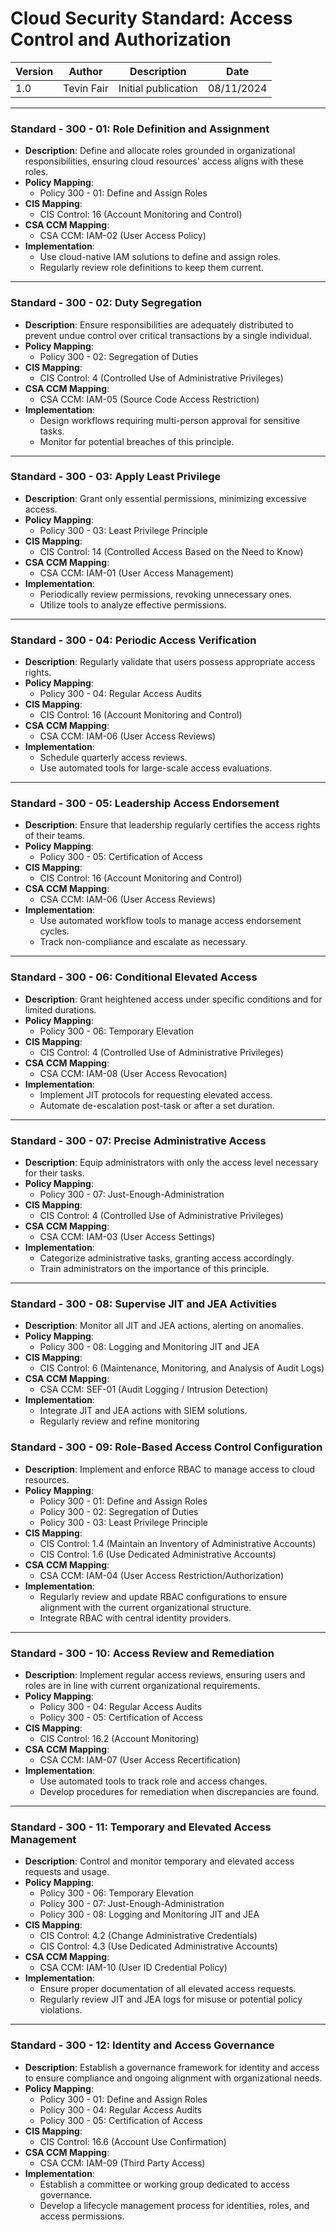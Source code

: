 # Cloud Security Standard: Access Control and Authorization

| Version | Author         | Description                       | Date      |
|---------|----------------|-----------------------------------|-----------|
| 1.0     | Tevin Fair  | Initial publication |08/11/2024 |

---

### Standard - 300 - 01: Role Definition and Assignment

- **Description**: Define and allocate roles grounded in organizational responsibilities, ensuring cloud resources' access aligns with these roles.
- **Policy Mapping**:
  - Policy 300 - 01: Define and Assign Roles
- **CIS Mapping**:
  - CIS Control: 16 (Account Monitoring and Control)
- **CSA CCM Mapping**:
  - CSA CCM: IAM-02 (User Access Policy)
- **Implementation**:
  - Use cloud-native IAM solutions to define and assign roles.
  - Regularly review role definitions to keep them current.

---

### Standard - 300 - 02: Duty Segregation

- **Description**: Ensure responsibilities are adequately distributed to prevent undue control over critical transactions by a single individual.
- **Policy Mapping**:
  - Policy 300 - 02: Segregation of Duties
- **CIS Mapping**:
  - CIS Control: 4 (Controlled Use of Administrative Privileges)
- **CSA CCM Mapping**:
  - CSA CCM: IAM-05 (Source Code Access Restriction)
- **Implementation**:
  - Design workflows requiring multi-person approval for sensitive tasks.
  - Monitor for potential breaches of this principle.

---

### Standard - 300 - 03: Apply Least Privilege

- **Description**: Grant only essential permissions, minimizing excessive access.
- **Policy Mapping**:
  - Policy 300 - 03: Least Privilege Principle
- **CIS Mapping**:
  - CIS Control: 14 (Controlled Access Based on the Need to Know)
- **CSA CCM Mapping**:
  - CSA CCM: IAM-01 (User Access Management)
- **Implementation**:
  - Periodically review permissions, revoking unnecessary ones.
  - Utilize tools to analyze effective permissions.

---

### Standard - 300 - 04: Periodic Access Verification

- **Description**: Regularly validate that users possess appropriate access rights.
- **Policy Mapping**:
  - Policy 300 - 04: Regular Access Audits
- **CIS Mapping**:
  - CIS Control: 16 (Account Monitoring and Control)
- **CSA CCM Mapping**:
  - CSA CCM: IAM-06 (User Access Reviews)
- **Implementation**:
  - Schedule quarterly access reviews.
  - Use automated tools for large-scale access evaluations.

---

### Standard - 300 - 05: Leadership Access Endorsement

- **Description**: Ensure that leadership regularly certifies the access rights of their teams.
- **Policy Mapping**:
  - Policy 300 - 05: Certification of Access
- **CIS Mapping**:
  - CIS Control: 16 (Account Monitoring and Control)
- **CSA CCM Mapping**:
  - CSA CCM: IAM-06 (User Access Reviews)
- **Implementation**:
  - Use automated workflow tools to manage access endorsement cycles.
  - Track non-compliance and escalate as necessary.

---

### Standard - 300 - 06: Conditional Elevated Access

- **Description**: Grant heightened access under specific conditions and for limited durations.
- **Policy Mapping**:
  - Policy 300 - 06: Temporary Elevation
- **CIS Mapping**:
  - CIS Control: 4 (Controlled Use of Administrative Privileges)
- **CSA CCM Mapping**:
  - CSA CCM: IAM-08 (User Access Revocation)
- **Implementation**:
  - Implement JIT protocols for requesting elevated access.
  - Automate de-escalation post-task or after a set duration.

---

### Standard - 300 - 07: Precise Administrative Access

- **Description**: Equip administrators with only the access level necessary for their tasks.
- **Policy Mapping**:
  - Policy 300 - 07: Just-Enough-Administration
- **CIS Mapping**:
  - CIS Control: 4 (Controlled Use of Administrative Privileges)
- **CSA CCM Mapping**:
  - CSA CCM: IAM-03 (User Access Settings)
- **Implementation**:
  - Categorize administrative tasks, granting access accordingly.
  - Train administrators on the importance of this principle.

---

### Standard - 300 - 08: Supervise JIT and JEA Activities

- **Description**: Monitor all JIT and JEA actions, alerting on anomalies.
- **Policy Mapping**:
  - Policy 300 - 08: Logging and Monitoring JIT and JEA
- **CIS Mapping**:
  - CIS Control: 6 (Maintenance, Monitoring, and Analysis of Audit Logs)
- **CSA CCM Mapping**:
  - CSA CCM: SEF-01 (Audit Logging / Intrusion Detection)
- **Implementation**:
  - Integrate JIT and JEA actions with SIEM solutions.
  - Regularly review and refine monitoring
### Standard - 300 - 09: Role-Based Access Control Configuration

- **Description**: Implement and enforce RBAC to manage access to cloud resources.
- **Policy Mapping**:
  - Policy 300 - 01: Define and Assign Roles
  - Policy 300 - 02: Segregation of Duties
  - Policy 300 - 03: Least Privilege Principle
- **CIS Mapping**:
  - CIS Control: 1.4 (Maintain an Inventory of Administrative Accounts)
  - CIS Control: 1.6 (Use Dedicated Administrative Accounts)
- **CSA CCM Mapping**:
  - CSA CCM: IAM-04 (User Access Restriction/Authorization)
- **Implementation**:
  - Regularly review and update RBAC configurations to ensure alignment with the current organizational structure.
  - Integrate RBAC with central identity providers.

---

### Standard - 300 - 10: Access Review and Remediation

- **Description**: Implement regular access reviews, ensuring users and roles are in line with current organizational requirements.
- **Policy Mapping**:
  - Policy 300 - 04: Regular Access Audits
  - Policy 300 - 05: Certification of Access
- **CIS Mapping**:
  - CIS Control: 16.2 (Account Monitoring)
- **CSA CCM Mapping**:
  - CSA CCM: IAM-07 (User Access Recertification)
- **Implementation**:
  - Use automated tools to track role and access changes.
  - Develop procedures for remediation when discrepancies are found.

---

### Standard - 300 - 11: Temporary and Elevated Access Management

- **Description**: Control and monitor temporary and elevated access requests and usage.
- **Policy Mapping**:
  - Policy 300 - 06: Temporary Elevation
  - Policy 300 - 07: Just-Enough-Administration
  - Policy 300 - 08: Logging and Monitoring JIT and JEA
- **CIS Mapping**:
  - CIS Control: 4.2 (Change Administrative Credentials)
  - CIS Control: 4.3 (Use Dedicated Administrative Accounts)
- **CSA CCM Mapping**:
  - CSA CCM: IAM-10 (User ID Credential Policy)
- **Implementation**:
  - Ensure proper documentation of all elevated access requests.
  - Regularly review JIT and JEA logs for misuse or potential policy violations.

---

### Standard - 300 - 12: Identity and Access Governance

- **Description**: Establish a governance framework for identity and access to ensure compliance and ongoing alignment with organizational needs.
- **Policy Mapping**:
  - Policy 300 - 01: Define and Assign Roles
  - Policy 300 - 04: Regular Access Audits
  - Policy 300 - 05: Certification of Access
- **CIS Mapping**:
  - CIS Control: 16.6 (Account Use Confirmation)
- **CSA CCM Mapping**:
  - CSA CCM: IAM-09 (Third Party Access)
- **Implementation**:
  - Establish a committee or working group dedicated to access governance.
  - Develop a lifecycle management process for identities, roles, and access permissions.